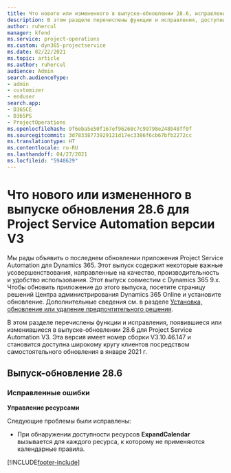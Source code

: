 ```yaml
---
title: Что нового или измененного в выпуске-обновлении 28.6, исправление, Project Service Automation, исправление V3
description: В этом разделе перечислены функции и исправления, доступные в выпуске-обновлении 28.6 для Project Service Automation исправление V3.
author: ruhercul
manager: kfend
ms.service: project-operations
ms.custom: dyn365-projectservice
ms.date: 02/22/2021
ms.topic: article
ms.author: ruhercul
audience: Admin
search.audienceType:
- admin
- customizer
- enduser
search.app:
- D365CE
- D365PS
- ProjectOperations
ms.openlocfilehash: 9f6eba5e50f167ef96268c7c99798e248b48ff0f
ms.sourcegitcommit: 3d78338773929121d17ec3386f6cb67bfb2272cc
ms.translationtype: HT
ms.contentlocale: ru-RU
ms.lasthandoff: 04/27/2021
ms.locfileid: "5948629"
---
```

# <a name="whats-new-or-changed-in-project-service-automation-update-release-286-v3"></a>Что нового или измененного в выпуске обновления 28.6 для Project Service Automation версии V3

Мы рады объявить о последнем обновлении приложения Project Service Automation для Dynamics 365. Этот выпуск содержит некоторые важные усовершенствования, направленные на качество, производительность и удобство использования. Этот выпуск совместим с Dynamics 365 9.x. Чтобы обновить приложение до этого выпуска, посетите страницу решений Центра администрирования Dynamics 365 Online и установите обновление. Дополнительные сведения см. в разделе [Установка, обновление или удаление предпочтительного решения](/power-platform/admin/install-remove-preferred-solution).

В этом разделе перечислены функции и исправления, появившиеся или изменившиеся в выпуске-обновлении 28.6 для Project Service Automation V3. Эта версия имеет номер сборки V3.10.46.147 и становится доступна широкому кругу клиентов посредством самостоятельного обновления в январе 2021 г.

## <a name="update-release-286"></a>Выпуск-обновление 28.6

### <a name="bug-fixes"></a>Исправленные ошибки


**Управление ресурсами**

Следующие проблемы были исправлены:

- При обнаружении доступности ресурсов **ExpandCalendar** вызывается для каждого ресурса, к которому не применяются календарные правила.


[!INCLUDE[footer-include](../includes/footer-banner.md)]
